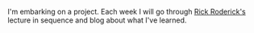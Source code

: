 I'm embarking on a project. Each week I will go through [Rick Roderick's](http://rickroderick.org/)
lecture in sequence and blog about what I've learned. 